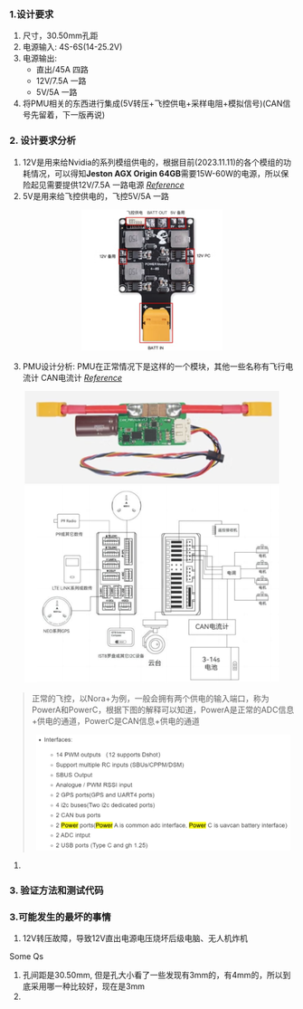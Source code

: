 ### 1.设计要求

1. 尺寸，30.50mm孔距
2. 电源输入: 4S-6S(14-25.2V)
3. 电源输出:
   * 直出/45A 四路
   * 12V/7.5A 一路
   * 5V/5A 一路
4. 将PMU相关的东西进行集成(5V转压+飞控供电+采样电阻+模拟信号)(CAN信号先留着，下一版再说)

### 2. 设计要求分析

1. 12V是用来给Nvidia的系列模组供电的，根据目前(2023.11.11)的各个模组的功耗情况，可以得知**Jeston AGX Origin 64GB**需要15W-60W的电源，所以保险起见需要提供12V/7.5A 一路电源 *[Reference](https://www.nvidia.com/en-sg/autonomous-machines/embedded-systems/jetson-orin/)*
2. 5V是用来给飞控供电的，飞控5V/5A 一路
<div align=center><img src="image/设计要求/1699704447345.png" width="250"></div>

3. PMU设计分析: PMU在正常情况下是这样的一个模块，其他一些名称有飞行电流计 CAN电流计 *[Reference](https://item.taobao.com/item.htm?spm=a21n57.1.0.0.57e4523cPJaut3&id=620349108685&ns=1&abbucket=3#detail)*
<div align=center><img src="image/设计要求/1699704409017.png" width="450"></div>
<div align=center><img src="image/设计要求/1699704612184.png" width="450"></div>

> 正常的飞控，以Nora+为例，一般会拥有两个供电的输入端口，称为PowerA和PowerC，根据下图的解释可以知道，PowerA是正常的ADC信息+供电的通道，PowerC是CAN信息+供电的通道
> <div align=center><img src="image/设计要求/1699706743669.png" width="450"></div>
> 
1. 

### 3. 验证方法和测试代码

### 3.可能发生的最坏的事情

1. 12V转压故障，导致12V直出电源电压烧坏后级电脑、无人机炸机

Some Qs

1. 孔间距是30.50mm, 但是孔大小看了一些发现有3mm的，有4mm的，所以到底采用哪一种比较好，现在是3mm
2.
